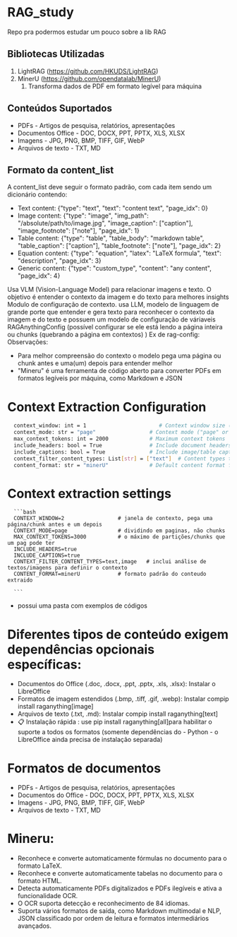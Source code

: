 # RAG_study
Repo pra podermos estudar um pouco sobre a lib RAG

## Bibliotecas Utilizadas

1. LightRAG (https://github.com/HKUDS/LightRAG)
2. MinerU (https://github.com/opendatalab/MinerU)
   1. Transforma dados de PDF em formato legível para máquina

## Conteúdos Suportados

- PDFs - Artigos de pesquisa, relatórios, apresentações
- Documentos Office - DOC, DOCX, PPT, PPTX, XLS, XLSX
- Imagens - JPG, PNG, BMP, TIFF, GIF, WebP
- Arquivos de texto - TXT, MD

## Formato da content_list

A content_list deve seguir o formato padrão, com cada item sendo um dicionário contendo:

- Text content: {"type": "text", "text": "content text", "page_idx": 0}
- Image content: {"type": "image", "img_path": "/absolute/path/to/image.jpg", "image_caption": ["caption"], "image_footnote": ["note"], "page_idx": 1}
- Table content: {"type": "table", "table_body": "markdown table", "table_caption": ["caption"], "table_footnote": ["note"], "page_idx": 2}
- Equation content: {"type": "equation", "latex": "LaTeX formula", "text": "description", "page_idx": 3}
- Generic content: {"type": "custom_type", "content": "any content", "page_idx": 4}

Usa VLM (Vision-Language Model) para relacionar imagens e texto. O objetivo é entender o contexto da imagem e do texto para melhores insights
Modulo de configuração de contexto. usa LLM, modelo de linguagem de grande porte que entender e gera texto para reconhecer o contexto da imagem e do texto e possuem  um modelo de configuração de váriaveis RAGAnythingConfig (possível configurar se ele está lendo a página inteira ou chunks (quebrando a página em contextos) )
Ex de rag-config:
Observações:
- Para melhor compreensão do contexto o modelo pega uma página ou chunk antes e uma(um) depois para entender melhor
- "Mineru" é uma ferramenta de código aberto para converter PDFs em formatos legíveis por máquina, como Markdown e JSON

# Context Extraction Configuration
 ```bash
   context_window: int = 1                       # Context window size (pages/chunks)
   context_mode: str = "page"                 # Context mode ("page" or "chunk")
   max_context_tokens: int = 2000             # Maximum context tokens
   include_headers: bool = True               # Include document headers
   include_captions: bool = True              # Include image/table captions
   context_filter_content_types: List[str] = ["text"]  # Content types to include
   content_format: str = "minerU"             # Default content format for context extraction
   ```
# Context extraction settings
      ```bash
      CONTEXT_WINDOW=2                 # janela de contexto, pega uma página/chunk antes e um depois
      CONTEXT_MODE=page                # dividindo em paginas, não chunks
      MAX_CONTEXT_TOKENS=3000          # o máximo de partições/chunks que um pag pode ter
      INCLUDE_HEADERS=true
      INCLUDE_CAPTIONS=true
      CONTEXT_FILTER_CONTENT_TYPES=text,image   # inclui análise de textos/imagens para definir o contexto
      CONTENT_FORMAT=minerU            # formato padrão do conteudo extraido

      ```

- possui uma pasta com exemplos de códigos

# Diferentes tipos de conteúdo exigem dependências opcionais específicas:
- Documentos do Office (.doc, .docx, .ppt, .pptx, .xls, .xlsx): Instalar o LibreOffice
- Formatos de imagem estendidos (.bmp, .tiff, .gif, .webp): Instalar compip install raganything[image]
- Arquivos de texto (.txt, .md): Instalar compip install raganything[text]
- 📋 Instalação rápida : use pip install raganything[all]para habilitar o suporte a todos os formatos (somente dependências do - Python - o LibreOffice ainda precisa de instalação separada)

# Formatos de documentos
- PDFs - Artigos de pesquisa, relatórios, apresentações
- Documentos do Office - DOC, DOCX, PPT, PPTX, XLS, XLSX
- Imagens - JPG, PNG, BMP, TIFF, GIF, WebP
- Arquivos de texto - TXT, MD

# Mineru:
- Reconhece e converte automaticamente fórmulas no documento para o formato LaTeX.
- Reconhece e converte automaticamente tabelas no documento para o formato HTML.
- Detecta automaticamente PDFs digitalizados e PDFs ilegíveis e ativa a funcionalidade OCR.
- O OCR suporta detecção e reconhecimento de 84 idiomas.
- Suporta vários formatos de saída, como Markdown multimodal e NLP, JSON classificado por ordem de leitura e formatos intermediários avançados.



